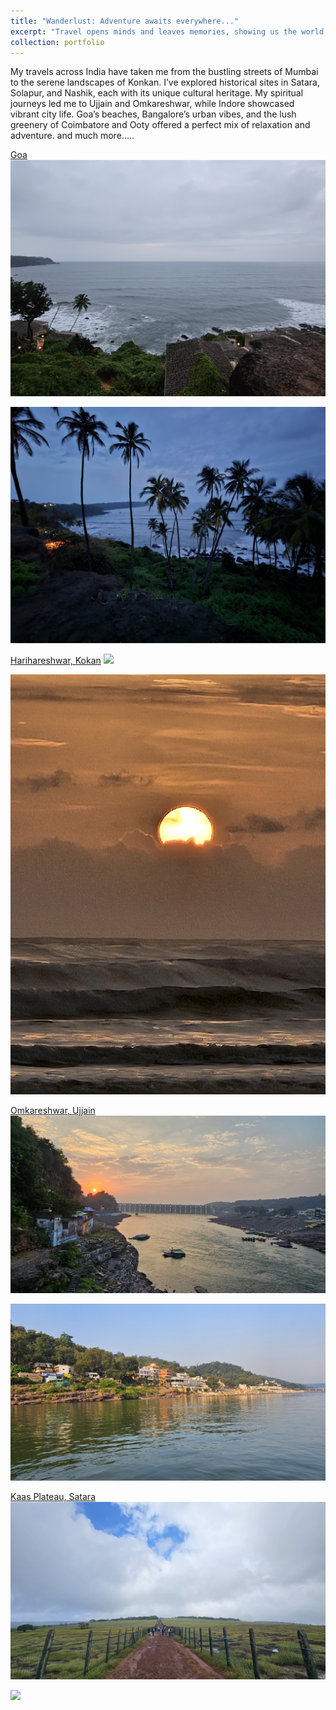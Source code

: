 ```yaml
---
title: "Wanderlust: Adventure awaits everywhere..."
excerpt: "Travel opens minds and leaves memories, showing us the world’s endless stories. <br/><img src='/images/travel/Omkareshawar 2.jpg'>"
collection: portfolio
---
```


My travels across India have taken me from the bustling streets of Mumbai to the serene landscapes of Konkan. I’ve explored historical sites in Satara, Solapur, and Nashik, each with its unique cultural heritage. My spiritual journeys led me to Ujjain and Omkareshwar, while Indore showcased vibrant city life. Goa’s beaches, Bangalore’s urban vibes, and the lush greenery of Coimbatore and Ooty offered a perfect mix of relaxation and adventure. and much more.....



[Goa](https://en.wikipedia.org/wiki/Goa)
<img src='/images/travel/Goa 1.jpg'>

<img src='/images/travel/Goa 2.jpg'>


[Harihareshwar, Kokan](https://www.kokansearch.com/tourist_place/Temple/Raigad/harihareshwar-temple-shrivardhan-102)
<img src='/images/travel/Kokan 1.jpg'>

<img src='/images/travel/Kokan 2.jpg'>


[Omkareshwar, Ujjain](https://en.wikipedia.org/wiki/Omkareshwar_Temple)
<img src='/images/travel/Omkareshawar1.jpg'>

<img src='/images/travel/Omkareshawar2.jpg'>


[Kaas Plateau, Satara](https://www.kas.ind.in/)
<img src='/images/travel/Kaas 1.jpg'>

<img src='/images/travel/Kaas 2.jpg'>
